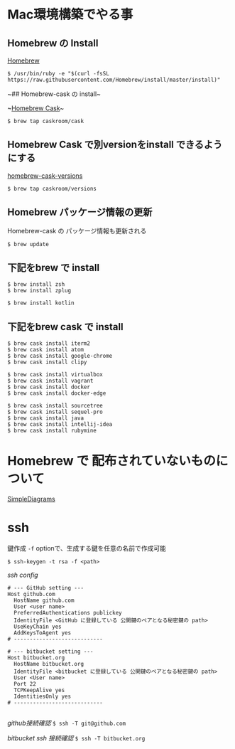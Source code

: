 # Mac環境構築でやる事

## Homebrew の Install

[Homebrew](http://brew.sh/index_ja.html)

```
$ /usr/bin/ruby -e "$(curl -fsSL https://raw.githubusercontent.com/Homebrew/install/master/install)"
```

~## Homebrew-cask の install~

~[Homebrew Cask](https://caskroom.github.io/)~


```
$ brew tap caskroom/cask
```

## Homebrew Cask で別versionをinstall できるようにする

[homebrew-cask-versions](https://github.com/caskroom/homebrew-versions)

```
$ brew tap caskroom/versions
```

## Homebrew パッケージ情報の更新

Homebrew-cask の パッケージ情報も更新される

```
$ brew update
```

## 下記をbrew で install

```
$ brew install zsh
$ brew install zplug

$ brew install kotlin
```

## 下記をbrew cask で install

```
$ brew cask install iterm2
$ brew cask install atom
$ brew cask install google-chrome
$ brew cask install clipy

$ brew cask install virtualbox
$ brew cask install vagrant
$ brew cask install docker
$ brew cask install docker-edge

$ brew cask install sourcetree
$ brew cask install sequel-pro
$ brew cask install java
$ brew cask install intellij-idea
$ brew cask install rubymine
```

# Homebrew で 配布されていないものについて

[SimpleDiagrams](http://www.simplediagrams.com/)


# ssh 

鍵作成
`-f` optionで、生成する鍵を任意の名前で作成可能
```
$ ssh-keygen -t rsa -f <path>
```

_ssh config_
```
# --- GitHub setting ---
Host github.com
  HostName github.com
  User <user name>
  PreferredAuthentications publickey
  IdentityFile <GitHub に登録している 公開鍵のペアとなる秘密鍵の path>
  UseKeyChain yes
  AddKeysToAgent yes
# ----------------------------

# --- bitbucket setting ---
Host bitbucket.org
  HostName bitbucket.org
  IdentityFile <bitbucket に登録している 公開鍵のペアとなる秘密鍵の path>
  User <User name>
  Port 22
  TCPKeepAlive yes
  IdentitiesOnly yes
# ----------------------------
  
```

_github接続確認_
`$ ssh -T git@github.com`

_bitbucket ssh 接続確認_
`$ ssh -T bitbucket.org`
